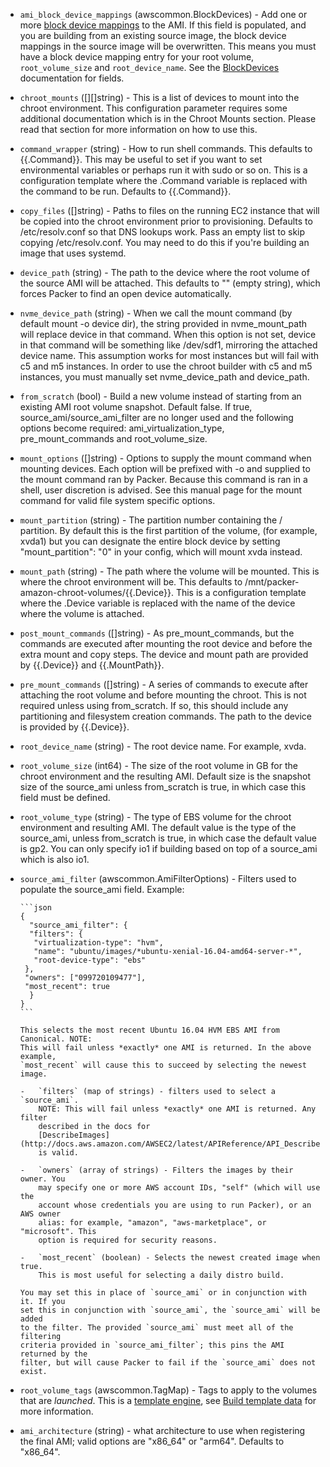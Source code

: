 <!-- Code generated from the comments of the Config struct in builder/amazon/chroot/builder.go; DO NOT EDIT MANUALLY -->

-   `ami_block_device_mappings` (awscommon.BlockDevices) - Add one or more [block device
    mappings](http://docs.aws.amazon.com/AWSEC2/latest/UserGuide/block-device-mapping-concepts.html)
    to the AMI. If this field is populated, and you are building from an
    existing source image, the block device mappings in the source image
    will be overwritten. This means you must have a block device mapping
    entry for your root volume, `root_volume_size` and `root_device_name`.
    See the [BlockDevices](#block-devices-configuration) documentation for
    fields.
    
-   `chroot_mounts` ([][]string) - This is a list of devices to mount into the chroot environment. This
    configuration parameter requires some additional documentation which is
    in the Chroot Mounts section. Please read that section for more
    information on how to use this.
    
-   `command_wrapper` (string) - How to run shell commands. This defaults to {{.Command}}. This may be
    useful to set if you want to set environmental variables or perhaps run
    it with sudo or so on. This is a configuration template where the
    .Command variable is replaced with the command to be run. Defaults to
    {{.Command}}.
    
-   `copy_files` ([]string) - Paths to files on the running EC2 instance that will be copied into the
    chroot environment prior to provisioning. Defaults to /etc/resolv.conf
    so that DNS lookups work. Pass an empty list to skip copying
    /etc/resolv.conf. You may need to do this if you're building an image
    that uses systemd.
    
-   `device_path` (string) - The path to the device where the root volume of the source AMI will be
    attached. This defaults to "" (empty string), which forces Packer to
    find an open device automatically.
    
-   `nvme_device_path` (string) - When we call the mount command (by default mount -o device dir), the
    string provided in nvme_mount_path will replace device in that command.
    When this option is not set, device in that command will be something
    like /dev/sdf1, mirroring the attached device name. This assumption
    works for most instances but will fail with c5 and m5 instances. In
    order to use the chroot builder with c5 and m5 instances, you must
    manually set nvme_device_path and device_path.
    
-   `from_scratch` (bool) - Build a new volume instead of starting from an existing AMI root volume
    snapshot. Default false. If true, source_ami/source_ami_filter are no
    longer used and the following options become required:
    ami_virtualization_type, pre_mount_commands and root_volume_size.
    
-   `mount_options` ([]string) - Options to supply the mount command when mounting devices. Each option
    will be prefixed with -o and supplied to the mount command ran by
    Packer. Because this command is ran in a shell, user discretion is
    advised. See this manual page for the mount command for valid file
    system specific options.
    
-   `mount_partition` (string) - The partition number containing the / partition. By default this is the
    first partition of the volume, (for example, xvda1) but you can
    designate the entire block device by setting "mount_partition": "0" in
    your config, which will mount xvda instead.
    
-   `mount_path` (string) - The path where the volume will be mounted. This is where the chroot
    environment will be. This defaults to
    /mnt/packer-amazon-chroot-volumes/{{.Device}}. This is a configuration
    template where the .Device variable is replaced with the name of the
    device where the volume is attached.
    
-   `post_mount_commands` ([]string) - As pre_mount_commands, but the commands are executed after mounting the
    root device and before the extra mount and copy steps. The device and
    mount path are provided by {{.Device}} and {{.MountPath}}.
    
-   `pre_mount_commands` ([]string) - A series of commands to execute after attaching the root volume and
    before mounting the chroot. This is not required unless using
    from_scratch. If so, this should include any partitioning and filesystem
    creation commands. The path to the device is provided by {{.Device}}.
    
-   `root_device_name` (string) - The root device name. For example, xvda.
    
-   `root_volume_size` (int64) - The size of the root volume in GB for the chroot environment and the
    resulting AMI. Default size is the snapshot size of the source_ami
    unless from_scratch is true, in which case this field must be defined.
    
-   `root_volume_type` (string) - The type of EBS volume for the chroot environment and resulting AMI. The
    default value is the type of the source_ami, unless from_scratch is
    true, in which case the default value is gp2. You can only specify io1
    if building based on top of a source_ami which is also io1.
    
-   `source_ami_filter` (awscommon.AmiFilterOptions) - Filters used to populate the source_ami field. Example:
    
        ```json
        {
          "source_ami_filter": {
          "filters": {
           "virtualization-type": "hvm",
           "name": "ubuntu/images/*ubuntu-xenial-16.04-amd64-server-*",
           "root-device-type": "ebs"
         },
         "owners": ["099720109477"],
         "most_recent": true
          }
        }
        ```
    
        This selects the most recent Ubuntu 16.04 HVM EBS AMI from Canonical. NOTE:
        This will fail unless *exactly* one AMI is returned. In the above example,
        `most_recent` will cause this to succeed by selecting the newest image.
    
        -   `filters` (map of strings) - filters used to select a `source_ami`.
            NOTE: This will fail unless *exactly* one AMI is returned. Any filter
            described in the docs for
            [DescribeImages](http://docs.aws.amazon.com/AWSEC2/latest/APIReference/API_DescribeImages.html)
            is valid.
    
        -   `owners` (array of strings) - Filters the images by their owner. You
            may specify one or more AWS account IDs, "self" (which will use the
            account whose credentials you are using to run Packer), or an AWS owner
            alias: for example, "amazon", "aws-marketplace", or "microsoft". This
            option is required for security reasons.
    
        -   `most_recent` (boolean) - Selects the newest created image when true.
            This is most useful for selecting a daily distro build.
    
        You may set this in place of `source_ami` or in conjunction with it. If you
        set this in conjunction with `source_ami`, the `source_ami` will be added
        to the filter. The provided `source_ami` must meet all of the filtering
        criteria provided in `source_ami_filter`; this pins the AMI returned by the
        filter, but will cause Packer to fail if the `source_ami` does not exist.
    
-   `root_volume_tags` (awscommon.TagMap) - Tags to apply to the volumes that are *launched*. This is a [template
    engine](/docs/templates/engine.html), see [Build template
    data](#build-template-data) for more information.
    
-   `ami_architecture` (string) - what architecture to use when registering the final AMI; valid options
    are "x86_64" or "arm64". Defaults to "x86_64".
    